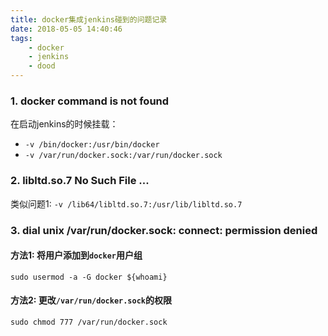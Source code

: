 ```yaml
---
title: docker集成jenkins碰到的问题记录
date: 2018-05-05 14:40:46
tags:
    - docker
    - jenkins
    - dood
---
```


### 1. docker command is not found

在启动jenkins的时候挂载：

- `-v /bin/docker:/usr/bin/docker`
- `-v /var/run/docker.sock:/var/run/docker.sock`

### 2. libltd.so.7 No Such File ...

类似问题1: `-v /lib64/libltd.so.7:/usr/lib/libltd.so.7`

### 3. dial unix /var/run/docker.sock: connect: permission denied

#### 方法1: 将用户添加到`docker`用户组

`sudo usermod -a -G docker ${whoami}`

#### 方法2: 更改`/var/run/docker.sock`的权限

`sudo chmod 777 /var/run/docker.sock`




